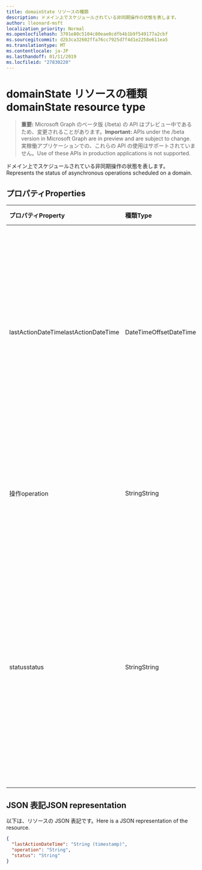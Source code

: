 ```yaml
---
title: domainState リソースの種類
description: ドメイン上でスケジュールされている非同期操作の状態を表します。
author: lleonard-msft
localization_priority: Normal
ms.openlocfilehash: 3701e80c5104c80eae0cdfb4b1b9f549177a2cbf
ms.sourcegitcommit: d2b3ca32602ffa76cc7925d7f4d1e2258e611ea5
ms.translationtype: MT
ms.contentlocale: ja-JP
ms.lasthandoff: 01/11/2019
ms.locfileid: "27830220"
---
```

# <a name="domainstate-resource-type"></a><span data-ttu-id="5518f-103">domainState リソースの種類</span><span class="sxs-lookup"><span data-stu-id="5518f-103">domainState resource type</span></span>

> <span data-ttu-id="5518f-104">**重要:** Microsoft Graph のベータ版 (/beta) の API はプレビュー中であるため、変更されることがあります。</span><span class="sxs-lookup"><span data-stu-id="5518f-104">**Important:** APIs under the /beta version in Microsoft Graph are in preview and are subject to change.</span></span> <span data-ttu-id="5518f-105">実稼働アプリケーションでの、これらの API の使用はサポートされていません。</span><span class="sxs-lookup"><span data-stu-id="5518f-105">Use of these APIs in production applications is not supported.</span></span>

<span data-ttu-id="5518f-106">ドメイン上でスケジュールされている非同期操作の状態を表します。</span><span class="sxs-lookup"><span data-stu-id="5518f-106">Represents the status of asynchronous operations scheduled on a domain.</span></span>

## <a name="properties"></a><span data-ttu-id="5518f-107">プロパティ</span><span class="sxs-lookup"><span data-stu-id="5518f-107">Properties</span></span>

| <span data-ttu-id="5518f-108">プロパティ</span><span class="sxs-lookup"><span data-stu-id="5518f-108">Property</span></span>   | <span data-ttu-id="5518f-109">種類</span><span class="sxs-lookup"><span data-stu-id="5518f-109">Type</span></span> | <span data-ttu-id="5518f-110">説明</span><span class="sxs-lookup"><span data-stu-id="5518f-110">Description</span></span> |
|:---------------|:--------|:----------|
| <span data-ttu-id="5518f-111">lastActionDateTime</span><span class="sxs-lookup"><span data-stu-id="5518f-111">lastActionDateTime</span></span> | <span data-ttu-id="5518f-112">DateTimeOffset</span><span class="sxs-lookup"><span data-stu-id="5518f-112">DateTimeOffset</span></span> | <span data-ttu-id="5518f-p102">最後のアクティビティが発生したときのタイムスタンプ。値は、操作のスケジュール時、非同期タスクの開始時、操作の完了時に更新されます。</span><span class="sxs-lookup"><span data-stu-id="5518f-p102">Timestamp for when the last activity occurred. The value is updated when an operation is scheduled, the asynchronous task starts, and when the operation completes.</span></span> |
| <span data-ttu-id="5518f-115">操作​​</span><span class="sxs-lookup"><span data-stu-id="5518f-115">operation</span></span> | <span data-ttu-id="5518f-116">String</span><span class="sxs-lookup"><span data-stu-id="5518f-116">String</span></span> | <span data-ttu-id="5518f-p103">非同期操作の種類。値は、*ForceDelete* または *Verification* のいずれかです。</span><span class="sxs-lookup"><span data-stu-id="5518f-p103">Type of asynchronous operation. The values can be *ForceDelete* or *Verification*</span></span> |
| <span data-ttu-id="5518f-119">status</span><span class="sxs-lookup"><span data-stu-id="5518f-119">status</span></span> | <span data-ttu-id="5518f-120">String</span><span class="sxs-lookup"><span data-stu-id="5518f-120">String</span></span> | <span data-ttu-id="5518f-121">操作の現在の状態。</span><span class="sxs-lookup"><span data-stu-id="5518f-121">Current status of the operation.</span></span> <br> <span data-ttu-id="5518f-122">*Scheduled* - 操作はスケジュールされていますが、開始されていません。</span><span class="sxs-lookup"><span data-stu-id="5518f-122">*Scheduled* - Operation has been scheduled but has not started.</span></span> <br> <span data-ttu-id="5518f-123">*InProgress* - タスクが開始され、実行中です。</span><span class="sxs-lookup"><span data-stu-id="5518f-123">*InProgress* - Task has started and is in progress.</span></span> <br> <span data-ttu-id="5518f-124">*Failed* - 操作が失敗しました。</span><span class="sxs-lookup"><span data-stu-id="5518f-124">*Failed* - Operation has failed.</span></span> |

## <a name="json-representation"></a><span data-ttu-id="5518f-125">JSON 表記</span><span class="sxs-lookup"><span data-stu-id="5518f-125">JSON representation</span></span>
<span data-ttu-id="5518f-126">以下は、リソースの JSON 表記です。</span><span class="sxs-lookup"><span data-stu-id="5518f-126">Here is a JSON representation of the resource.</span></span>

<!-- {
  "blockType": "resource",
  "optionalProperties": [

  ],
  "@odata.type": "microsoft.graph.domainState"
}-->

```json
{
  "lastActionDateTime": "String (timestamp)",
  "operation": "String",
  "status": "String"
}

```

<!-- uuid: 8fcb5dbc-d5aa-4681-8e31-b001d5168d79
2015-10-25 14:57:30 UTC -->
<!-- {
  "type": "#page.annotation",
  "description": "domainState resource",
  "keywords": "",
  "section": "documentation",
  "tocPath": ""
}-->
